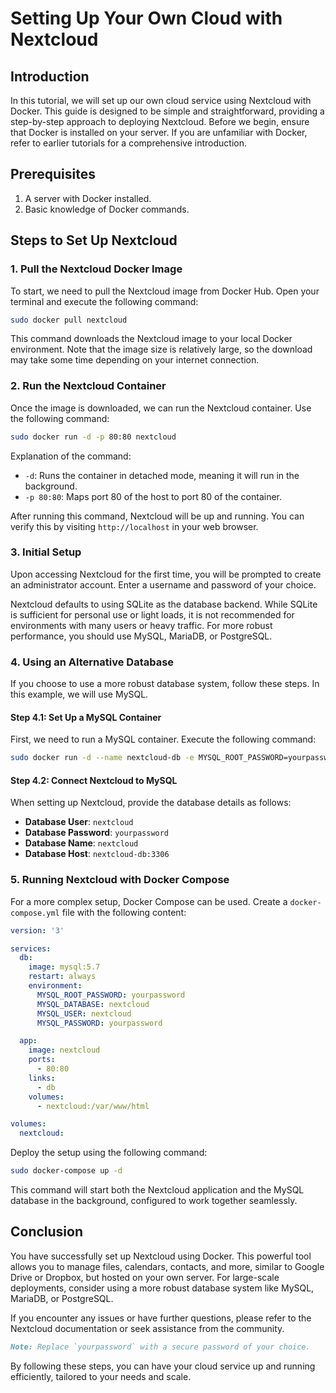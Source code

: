 # Setting Up Your Own Cloud with Nextcloud

## Introduction

In this tutorial, we will set up our own cloud service using Nextcloud with Docker. This guide is designed to be simple and straightforward, providing a step-by-step approach to deploying Nextcloud. Before we begin, ensure that Docker is installed on your server. If you are unfamiliar with Docker, refer to earlier tutorials for a comprehensive introduction.

## Prerequisites

1. A server with Docker installed.
2. Basic knowledge of Docker commands.

## Steps to Set Up Nextcloud

### 1. Pull the Nextcloud Docker Image

To start, we need to pull the Nextcloud image from Docker Hub. Open your terminal and execute the following command:

```bash
sudo docker pull nextcloud
```

This command downloads the Nextcloud image to your local Docker environment. Note that the image size is relatively large, so the download may take some time depending on your internet connection.

### 2. Run the Nextcloud Container

Once the image is downloaded, we can run the Nextcloud container. Use the following command:

```bash
sudo docker run -d -p 80:80 nextcloud
```

Explanation of the command:
- `-d`: Runs the container in detached mode, meaning it will run in the background.
- `-p 80:80`: Maps port 80 of the host to port 80 of the container.

After running this command, Nextcloud will be up and running. You can verify this by visiting `http://localhost` in your web browser.

### 3. Initial Setup

Upon accessing Nextcloud for the first time, you will be prompted to create an administrator account. Enter a username and password of your choice.

Nextcloud defaults to using SQLite as the database backend. While SQLite is sufficient for personal use or light loads, it is not recommended for environments with many users or heavy traffic. For more robust performance, you should use MySQL, MariaDB, or PostgreSQL.

### 4. Using an Alternative Database

If you choose to use a more robust database system, follow these steps. In this example, we will use MySQL.

#### Step 4.1: Set Up a MySQL Container

First, we need to run a MySQL container. Execute the following command:

```bash
sudo docker run -d --name nextcloud-db -e MYSQL_ROOT_PASSWORD=yourpassword -e MYSQL_DATABASE=nextcloud -e MYSQL_USER=nextcloud -e MYSQL_PASSWORD=yourpassword mysql:5.7
```

#### Step 4.2: Connect Nextcloud to MySQL

When setting up Nextcloud, provide the database details as follows:

- **Database User**: `nextcloud`
- **Database Password**: `yourpassword`
- **Database Name**: `nextcloud`
- **Database Host**: `nextcloud-db:3306`

### 5. Running Nextcloud with Docker Compose

For a more complex setup, Docker Compose can be used. Create a `docker-compose.yml` file with the following content:

```yaml
version: '3'

services:
  db:
    image: mysql:5.7
    restart: always
    environment:
      MYSQL_ROOT_PASSWORD: yourpassword
      MYSQL_DATABASE: nextcloud
      MYSQL_USER: nextcloud
      MYSQL_PASSWORD: yourpassword

  app:
    image: nextcloud
    ports:
      - 80:80
    links:
      - db
    volumes:
      - nextcloud:/var/www/html

volumes:
  nextcloud:
```

Deploy the setup using the following command:

```bash
sudo docker-compose up -d
```

This command will start both the Nextcloud application and the MySQL database in the background, configured to work together seamlessly.

## Conclusion

You have successfully set up Nextcloud using Docker. This powerful tool allows you to manage files, calendars, contacts, and more, similar to Google Drive or Dropbox, but hosted on your own server. For large-scale deployments, consider using a more robust database system like MySQL, MariaDB, or PostgreSQL.

If you encounter any issues or have further questions, please refer to the Nextcloud documentation or seek assistance from the community.

```markdown
Note: Replace `yourpassword` with a secure password of your choice.
```

By following these steps, you can have your cloud service up and running efficiently, tailored to your needs and scale.